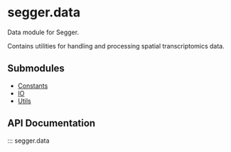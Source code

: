 # segger.data

Data module for Segger.

Contains utilities for handling and processing spatial transcriptomics data.

## Submodules

- [Constants](constants/index.md)
- [IO](io/index.md)
- [Utils](utils/index.md)

## API Documentation

::: segger.data